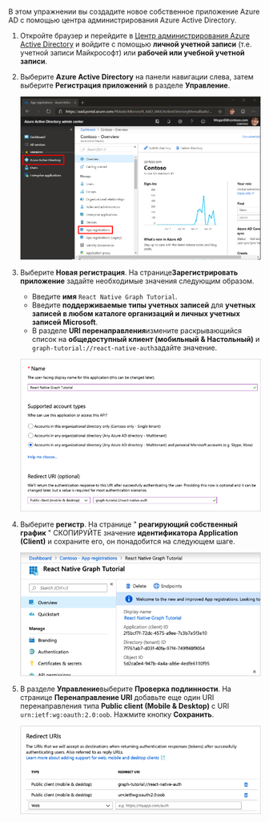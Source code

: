 <!-- markdownlint-disable MD002 MD041 -->

В этом упражнении вы создадите новое собственное приложение Azure AD с помощью центра администрирования Azure Active Directory.

1. Откройте браузер и перейдите в [Центр администрирования Azure Active Directory](https://aad.portal.azure.com) и войдите с помощью **личной учетной записи** (т.е. учетной записи Майкрософт) или **рабочей или учебной учетной записи**.

1. Выберите **Azure Active Directory** на панели навигации слева, затем выберите **Регистрация приложений** в разделе **Управление**.

    ![Снимок экрана с регистрациями приложений ](./images/aad-portal-app-registrations.png)

1. Выберите **Новая регистрация**. На странице**Зарегистрировать приложение** задайте необходимые значения следующим образом.

    - Введите **имя** `React Native Graph Tutorial`.
    - Введите **поддерживаемые типы учетных записей** для **учетных записей в любом каталоге организаций и личных учетных записей Microsoft**.
    - В разделе **URI перенаправления**измените раскрывающийся список на **общедоступный клиент (мобильный & Настольный)** и `graph-tutorial://react-native-auth`задайте значение.

    ![Снимок страницы "регистрация приложения"](./images/aad-register-an-app.png)

1. Выберите **регистр**. На странице " **реагирующий собственный график** " СКОПИРУЙТЕ значение **идентификатора Application (Client)** и сохраните его, он понадобится на следующем шаге.

    ![Снимок экрана с ИДЕНТИФИКАТОРом приложения для новой регистрации приложения](./images/aad-application-id.png)

1. В разделе **Управление**выберите **Проверка подлинности**. На странице **Перенаправление URI** добавьте еще один URI перенаправления типа **Public client (Mobile & Desktop)** с URI `urn:ietf:wg:oauth:2.0:oob`. Нажмите кнопку **Сохранить**.

    ![Снимок экрана со страницей URI перенаправления](./images/aad-redirect-uris.png)
